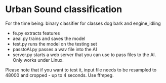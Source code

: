 # Urban Sound classification
For the time being: binary classifier for classes dog bark and engine_idling
- fe.py extracts features
- aeai.py trains and saves the model
- test.py runs the model on the testing set 
- passtoAI.py passes a wav file into the AI
- server.py starts a web server that you can use to pass files to the AI. Only works under Linux.
 
Please note that if you want to test it, input file needs to be resampled to 48000 and cropped - up to 4 seconds. Use ffmpeg.


